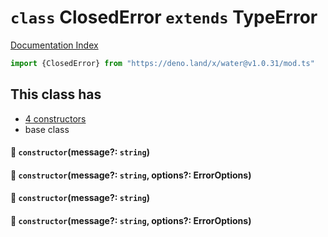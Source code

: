 # `class` ClosedError `extends` TypeError

[Documentation Index](../README.md)

```ts
import {ClosedError} from "https://deno.land/x/water@v1.0.31/mod.ts"
```

## This class has

- [4 constructors](#-constructormessage-string)
- base class


#### 🔧 `constructor`(message?: `string`)



#### 🔧 `constructor`(message?: `string`, options?: ErrorOptions)



#### 🔧 `constructor`(message?: `string`)



#### 🔧 `constructor`(message?: `string`, options?: ErrorOptions)



